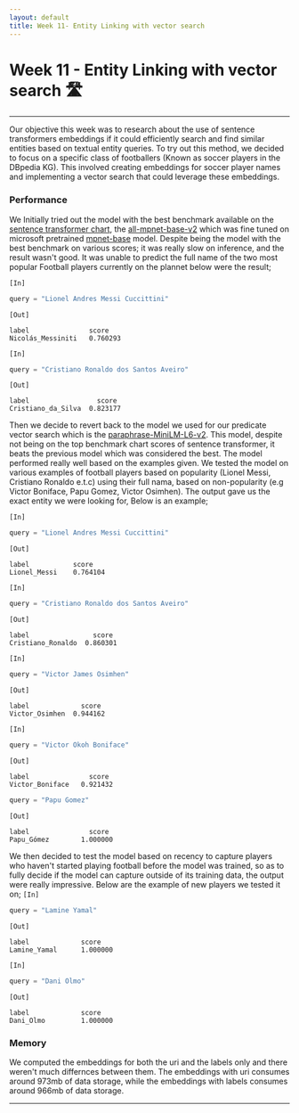 ```yaml
---
layout: default
title: Week 11- Entity Linking with vector search
---
```


# Week 11 - Entity Linking with vector search 🛣️

---

Our objective this week was to research about the use of sentence transformers embeddings if it could efficiently search and find similar entities based on textual entity queries. To try out this method, we decided to focus on a specific class of footballers (Known as soccer players in the DBpedia KG). This involved creating embeddings for soccer player names and implementing a vector search that could leverage these embeddings.

### Performance

We Initially tried out the model with the best benchmark available on the [sentence transformer chart], the [all-mpnet-base-v2] which was fine tuned on microsoft pretrained [mpnet-base] model. Despite being the model with the best benchmark on various scores; it was really slow on inference, and the result wasn't good. It was unable to predict the full name of the two most popular Football players currently on the plannet below were the result;

`[In]`
```python
query = "Lionel Andres Messi Cuccittini"
```
`[Out]`
```
label	            score
Nicolás_Messiniti	0.760293
```
`[In]`
```python
query = "Cristiano Ronaldo dos Santos Aveiro"
```
`[Out]`
```
label	              score
Cristiano_da_Silva  0.823177
```

Then we decide to revert back to the model we used for our predicate vector search which is the [paraphrase-MiniLM-L6-v2]. This model, despite not being on the top benchmark chart scores of sentence transformer, it beats the previous model which was considered the best. The model performed really well based on the examples given. We tested the model on various examples of football players based on popularity (Lionel Messi, Cristiano Ronaldo e.t.c) using their full nama, based on non-popularity (e.g Victor Boniface, Papu Gomez, Victor Osimhen). The output gave us the exact entity we were looking for, Below is an example;

`[In]`
```python
query = "Lionel Andres Messi Cuccittini"
```
`[Out]`
```
label	        score
Lionel_Messi	0.764104
```
`[In]`
```python
query = "Cristiano Ronaldo dos Santos Aveiro"
```
`[Out]`
```
label	             score
Cristiano_Ronaldo  0.860301
```
`[In]`
```python
query = "Victor James Osimhen"
```
`[Out]`
```
label	          score
Victor_Osimhen	0.944162
```
`[In]`
```python
query = "Victor Okoh Boniface"
```
`[Out]`
```
label	            score
Victor_Boniface	  0.921432
```
```python
query = "Papu Gomez"
```
`[Out]`
```
label	            score
Papu_Gómez	      1.000000
```

We then decided to test the model based on recency to capture players who haven't started playing football before the model was trained, so as to fully decide if the model can capture outside of its training data, the output were really impressive. Below are the example of new players we tested it on;
`[In]`
```python
query = "Lamine Yamal"
```
`[Out]`
```
label	          score
Lamine_Yamal	  1.000000
```
`[In]`
```python
query = "Dani Olmo"
```
`[Out]`
```
label	          score
Dani_Olmo	      1.000000
```

### Memory
We computed the embeddings for both the uri and the labels only and there weren't much differnces between them. The embeddings with uri consumes around 973mb of data storage, while the embeddings with labels consumes around 966mb of data storage. 



----
[sentence transformer chart]: https://www.sbert.net/docs/sentence_transformer/pretrained_models.html
[all-mpnet-base-v2]: https://huggingface.co/sentence-transformers/all-mpnet-base-v2
[mpnet-base]: https://huggingface.co/microsoft/mpnet-base
[paraphrase-MiniLM-L6-v2]: https://huggingface.co/sentence-transformers/paraphrase-MiniLM-L6-v2

